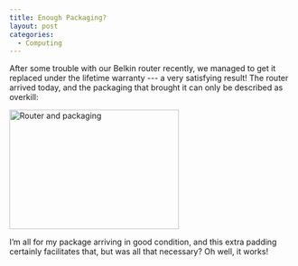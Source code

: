 ```yaml
---
title: Enough Packaging?
layout: post
categories:
  - Computing
---
```

After some trouble with our Belkin router recently, we managed to get it replaced under the lifetime warranty --- a very satisfying result! The router arrived today, and the packaging that brought it can only be described as overkill:

[<img class="alignnone size-medium wp-image-237" src="https://cmbuckley.co.uk/files/2007/09/router-300x212.jpg" alt="Router and packaging" width="300" height="212" srcset="https://cmbuckley.co.uk/files/2007/09/router-300x212.jpg 300w, https://cmbuckley.co.uk/files/2007/09/router-423x300.jpg 423w, https://cmbuckley.co.uk/files/2007/09/router.jpg 600w" sizes="(max-width: 300px) 100vw, 300px" />](https://cmbuckley.co.uk/files/2007/09/router.jpg)

I’m all for my package arriving in good condition, and this extra padding certainly facilitates that, but was all that necessary? Oh well, it works!